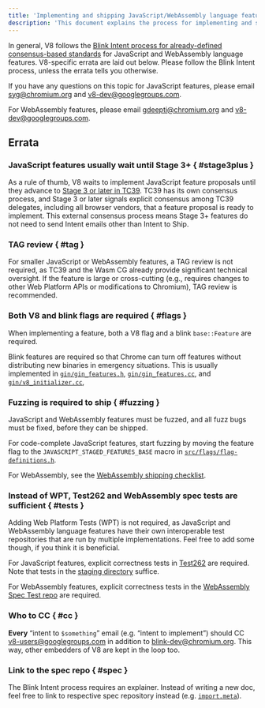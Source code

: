 ```yaml
---
title: 'Implementing and shipping JavaScript/WebAssembly language features'
description: 'This document explains the process for implementing and shipping JavaScript or WebAssembly language features in V8.'
---
```

In general, V8 follows the [Blink Intent process for already-defined consensus-based standards](https://www.chromium.org/blink/launching-features/#process-existing-standard) for JavaScript and WebAssembly language features. V8-specific errata are laid out below. Please follow the Blink Intent process, unless the errata tells you otherwise.

If you have any questions on this topic for JavaScript features, please email syg@chromium.org and v8-dev@googlegroups.com.

For WebAssembly features, please email gdeepti@chromium.org and v8-dev@googlegroups.com.

## Errata

### JavaScript features usually wait until Stage 3+ { #stage3plus }

As a rule of thumb, V8 waits to implement JavaScript feature proposals until they advance to [Stage 3 or later in TC39](https://tc39.es/process-document/). TC39 has its own consensus process, and Stage 3 or later signals explicit consensus among TC39 delegates, including all browser vendors, that a feature proposal is ready to implement. This external consensus process means Stage 3+ features do not need to send Intent emails other than Intent to Ship.

### TAG review { #tag }

For smaller JavaScript or WebAssembly features, a TAG review is not required, as TC39 and the Wasm CG already provide significant technical oversight. If the feature is large or cross-cutting (e.g., requires changes to other Web Platform APIs or modifications to Chromium), TAG review is recommended.

### Both V8 and blink flags are required { #flags }

When implementing a feature, both a V8 flag and a blink `base::Feature` are required.

Blink features are required so that Chrome can turn off features without distributing new binaries in emergency situations. This is usually implemented in [`gin/gin_features.h`](https://source.chromium.org/chromium/chromium/src/+/main:gin/gin_features.h), [`gin/gin_features.cc`](https://source.chromium.org/chromium/chromium/src/+/main:gin/gin_features.cc), and [`gin/v8_initializer.cc`](https://source.chromium.org/chromium/chromium/src/+/main:gin/v8_initializer.cc),

### Fuzzing is required to ship { #fuzzing }

JavaScript and WebAssembly features must be fuzzed, and all fuzz bugs must be fixed, before they can be shipped.

For code-complete JavaScript features, start fuzzing by moving the feature flag to the `JAVASCRIPT_STAGED_FEATURES_BASE` macro in [`src/flags/flag-definitions.h`](https://source.chromium.org/chromium/chromium/src/+/master:v8/src/flags/flag-definitions.h).

For WebAssembly, see the [WebAssembly shipping checklist](/docs/wasm-shipping-checklist).

### Instead of WPT, Test262 and WebAssembly spec tests are sufficient { #tests }

Adding Web Platform Tests (WPT) is not required, as JavaScript and WebAssembly language features have their own interoperable test repositories that are run by multiple implementations. Feel free to add some though, if you think it is beneficial.

For JavaScript features, explicit correctness tests in [Test262](https://github.com/tc39/test262) are required. Note that tests in the [staging directory](https://github.com/tc39/test262/blob/main/CONTRIBUTING.md#staging) suffice.

For WebAssembly features, explicit correctness tests in the [WebAssembly Spec Test repo](https://github.com/WebAssembly/spec/tree/master/test) are required.

### Who to CC { #cc }

**Every** “intent to `$something`” email (e.g. “intent to implement”) should CC <v8-users@googlegroups.com> in addition to <blink-dev@chromium.org>. This way, other embedders of V8 are kept in the loop too.

### Link to the spec repo { #spec }

The Blink Intent process requires an explainer. Instead of writing a new doc, feel free to link to respective spec repository instead (e.g. [`import.meta`](https://github.com/tc39/proposal-import-meta)).
